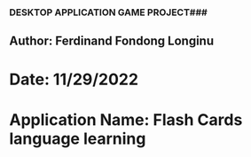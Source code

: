 ### DESKTOP APPLICATION GAME PROJECT###
## Author: Ferdinand Fondong Longinu
# Date: 11/29/2022
# Application Name: Flash Cards language learning
